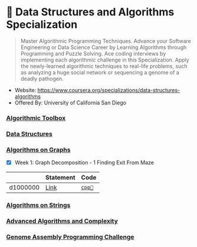 # 🍨 Data Structures and Algorithms Specialization

> Master Algorithmic Programming Techniques. Advance your Software Engineering or Data Science Career by Learning Algorithms through Programming and Puzzle Solving. Ace coding interviews by implementing each algorithmic challenge in this Specialization. Apply the newly-learned algorithmic techniques to real-life problems, such as analyzing a huge social network or sequencing a genome of a deadly pathogen.

* Website: https://www.coursera.org/specializations/data-structures-algorithms
* Offered By: University of California San Diego

###  [Algorithmic Toolbox](https://www.coursera.org/learn/data-structures?specialization=data-structures-algorithms)

### [Data Structures](https://www.coursera.org/learn/data-structures?specialization=data-structures-algorithms)

### [Algorithms on Graphs](https://www.coursera.org/learn/algorithms-on-graphs?specialization=data-structures-algorithms)

* [x] Week 1: Graph Decomposition - 1 Finding Exit From Maze

<table>
<thead>
<th></th>
<th>Statement</th>
<th>Code</th>
</thead>
<tbody>
<tr>
<td>d1000000</td>
<td><a href="https://codingcompetitions.withgoogle.com/codejam/round/0000000000876ff1/0000000000a46471">Link</a></td>
<td>
<a href="../../problems/codejam2022d1000000/src/main/solution.cpp"><code>cpp🐀</code></a>
</td>
</tr>
</tbody>
</table>

### [Algorithms on Strings](https://www.coursera.org/learn/algorithms-on-strings?specialization=data-structures-algorithms)

### [Advanced Algorithms and Complexity](https://www.coursera.org/learn/advanced-algorithms-and-complexity?specialization=data-structures-algorithms)

### [Genome Assembly Programming Challenge](https://www.coursera.org/learn/assembling-genomes?specialization=data-structures-algorithms)